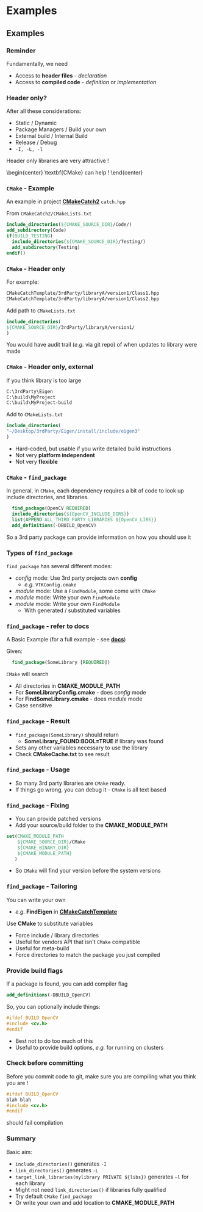 # Examples

## Examples


### Reminder

Fundamentally, we need

* Access to **header files** - _declaration_
* Access to **compiled code** - _definition_ or _implementation_


### Header only?

After all these considerations:

* Static / Dynamic
* Package Managers / Build your own
* External build / Internal Build
* Release / Debug
* ```-I, -L, -l```

Header only libraries are very attractive !

\begin{center}
\textbf{CMake} can help !
\end{center}

### ```CMake``` - Example

An example in project **[CMakeCatch2](<https://github.com/MattClarkson/CMakeCatch2>)** `catch.hpp`

From ```CMakeCatch2/CMakeLists.txt```

```cmake
include_directories(${CMAKE_SOURCE_DIR}/Code/)
add_subdirectory(Code)
if(BUILD_TESTING)
  include_directories(${CMAKE_SOURCE_DIR}/Testing/)
  add_subdirectory(Testing)
endif()
```


### ```CMake``` - Header only

For example:

```bash
CMakeCatchTemplate/3rdParty/libraryA/version1/Class1.hpp
CMakeCatchTemplate/3rdParty/libraryA/version1/Class2.hpp
```

Add path to ```CMakeLists.txt```

```cmake
include_directories(
${CMAKE_SOURCE_DIR}/3rdParty/libraryA/version1/
)
```

You would have audit trail (_e.g._ via git repo) of when updates to library were made


### ```CMake``` - Header only, external

If you think library is too large

```bash
C:\3rdParty\Eigen
C:\build\MyProject
C:\build\MyProject-build
```

Add to ```CMakeLists.txt```

```cmake
include_directories(
"~/Desktop/3rdParty/Eigen/install/include/eigen3"
)
```

* Hard-coded, but usable if you write detailed build instructions
* Not very **platform independent**
* Not very **flexible**


### ```CMake``` - ```find_package```

In general, in ```CMake```, each dependency requires
a bit of code to look up include directories, and libraries.

```cmake
  find_package(OpenCV REQUIRED)
  include_directories(${OpenCV_INCLUDE_DIRS})
  list(APPEND ALL_THIRD_PARTY_LIBRARIES ${OpenCV_LIBS})
  add_definitions(-DBUILD_OpenCV)
```

So a 3rd party package can provide information on how you should use it


### Types of ```find_package```

```find_package``` has several different modes:

* *config* mode: Use 3rd party projects own **config**
  * _e.g._ ```VTKConfig.cmake```
* *module* mode: Use a ```FindModule```, some come with ```CMake```
* *module* mode: Write your own ```FindModule```
* *module* mode: Write your own ```FindModule``` 
  * With generated / substituted variables


### ```find_package``` - refer to docs

A Basic Example (for a full example - see **[docs](<https://cmake.org/cmake/help/latest/command/find_package.html>)**)

Given:

```cmake
  find_package(SomeLibrary [REQUIRED])
```

```CMake``` will search 

* All directories in **CMAKE_MODULE_PATH**
* For **SomeLibraryConfig.cmake** - does *config* mode
* For **FindSomeLibrary.cmake** - does *module* mode
* Case sensitive 
    
    
### ```find_package``` - Result

* ```find_package(SomeLibrary)``` should return 
  * **SomeLibrary_FOUND:BOOL=TRUE** if library was found
* Sets any other variables necessary to use the library
* Check **CMakeCache.txt** to see result


### ```find_package``` - Usage

* So many 3rd party libraries are ```CMake``` ready.
* If things go wrong, you can debug it - ```CMake``` is all text based


### ```find_package``` - Fixing

* You can provide patched versions
* Add your source/build folder to the **CMAKE_MODULE_PATH**

```cmake
set(CMAKE_MODULE_PATH
    ${CMAKE_SOURCE_DIR}/CMake
    ${CMAKE_BINARY_DIR}
    ${CMAKE_MODULE_PATH}
   )
```
* So ```CMake``` will find your version before the system versions


### ```find_package``` - Tailoring

You can write your own

* _e.g._ **FindEigen** in **[CMakeCatchTemplate](<https://github.com/MattClarkson/CMakeCatchTemplate/blob/master/CMake/FindEigen.cmake>)**

Use **CMake** to substitute variables

* Force include / library directories
* Useful for vendors API that isn't ```CMake``` compatible
* Useful for meta-build
* Force directories to match the package you just compiled


### Provide build flags

If a package is found, you can add compiler flag

```cmake
add_definitions(-DBUILD_OpenCV)
```

So, you can optionally include things:

```cpp
#ifdef BUILD_OpenCV
#include <cv.h>
#endif
```

* Best not to do too much of this
* Useful to provide build options, _e.g._ for running on clusters


### Check before committing

Before you commit code to git, make sure you are compiling what you think you are !

```cpp
#ifdef BUILD_OpenCV
blah blah
#include <cv.h>
#endif
```

should fail compilation


### Summary

Basic aim:

* ```include_directories()``` generates ```-I```
* ```link_directories()``` generates ```-L```
* ```target_link_libraries(mylibrary PRIVATE ${libs})``` generates ```-l``` for each library
* Might not need ```link_directories()``` if libraries fully qualified
* Try default ```CMake``` ```find_package```
* Or write your own and add location to **CMAKE_MODULE_PATH**
